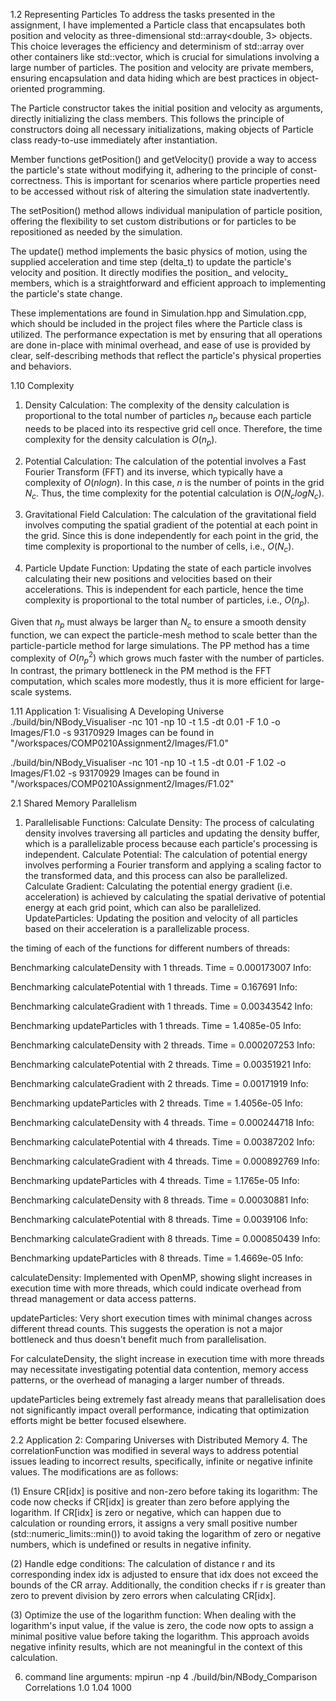 1.2 Representing Particles
To address the tasks presented in the assignment, I have implemented a Particle class that encapsulates both position and velocity as three-dimensional std::array<double, 3> objects. This choice leverages the efficiency and determinism of std::array over other containers like std::vector, which is crucial for simulations involving a large number of particles. The position and velocity are private members, ensuring encapsulation and data hiding which are best practices in object-oriented programming.

The Particle constructor takes the initial position and velocity as arguments, directly initializing the class members. This follows the principle of constructors doing all necessary initializations, making objects of Particle class ready-to-use immediately after instantiation.

Member functions getPosition() and getVelocity() provide a way to access the particle's state without modifying it, adhering to the principle of const-correctness. This is important for scenarios where particle properties need to be accessed without risk of altering the simulation state inadvertently.

The setPosition() method allows individual manipulation of particle position, offering the flexibility to set custom distributions or for particles to be repositioned as needed by the simulation.

The update() method implements the basic physics of motion, using the supplied acceleration and time step (delta_t) to update the particle's velocity and position. It directly modifies the position_ and velocity_ members, which is a straightforward and efficient approach to implementing the particle's state change.

These implementations are found in Simulation.hpp and Simulation.cpp, which should be included in the project files where the Particle class is utilized. The performance expectation is met by ensuring that all operations are done in-place with minimal overhead, and ease of use is provided by clear, self-describing methods that reflect the particle's physical properties and behaviors.


1.10 Complexity
1. Density Calculation: The complexity of the density calculation is proportional to the total number of particles $n_p$​ because each particle needs to be placed into its respective grid cell once. Therefore, the time complexity for the density calculation is $O(n_p)$.

2. Potential Calculation: The calculation of the potential involves a Fast Fourier Transform (FFT) and its inverse, which typically have a complexity of $O(nlogn)$. In this case, $n$ is the number of points in the grid $N_c$. Thus, the time complexity for the potential calculation is $O(N_clogN_c)$.

3. Gravitational Field Calculation: The calculation of the gravitational field involves computing the spatial gradient of the potential at each point in the grid. Since this is done independently for each point in the grid, the time complexity is proportional to the number of cells, i.e., $O(N_c)$.

4. Particle Update Function: Updating the state of each particle involves calculating their new positions and velocities based on their accelerations. This is independent for each particle, hence the time complexity is proportional to the total number of particles, i.e., $O(n_p)$.

Given that $n_p$ must always be larger than $N_c$ to ensure a smooth density function, we can expect the particle-mesh method to scale better than the particle-particle method for large simulations. The PP method has a time complexity of $O(n_p^2)$ which grows much faster with the number of particles. In contrast, the primary bottleneck in the PM method is the FFT computation, which scales more modestly, thus it is more efficient for large-scale systems.



1.11 Application 1: Visualising A Developing Universe
./build/bin/NBody_Visualiser -nc 101 -np 10 -t 1.5 -dt 0.01 -F 1.0 -o Images/F1.0 -s 93170929
Images can be found in "/workspaces/COMP0210Assignment2/Images/F1.0"

./build/bin/NBody_Visualiser -nc 101 -np 10 -t 1.5 -dt 0.01 -F 1.02 -o Images/F1.02 -s 93170929
Images can be found in "/workspaces/COMP0210Assignment2/Images/F1.02"


2.1 Shared Memory Parallelism

1. Parallelisable Functions:
Calculate Density: The process of calculating density involves traversing all particles and updating the density buffer, which is a parallelizable process because each particle's processing is independent.
Calculate Potential: The calculation of potential energy involves performing a Fourier transform and applying a scaling factor to the transformed data, and this process can also be parallelized.
Calculate Gradient: Calculating the potential energy gradient (i.e. acceleration) is achieved by calculating the spatial derivative of potential energy at each grid point, which can also be parallelized.
UpdateParticles: Updating the position and velocity of all particles based on their acceleration is a parallelizable process.

the timing of each of the functions for different numbers of threads:

Benchmarking calculateDensity with 1 threads.
Time = 0.000173007 Info: 

Benchmarking calculatePotential with 1 threads.
Time = 0.167691 Info: 

Benchmarking calculateGradient with 1 threads.
Time = 0.00343542 Info: 

Benchmarking updateParticles with 1 threads.
Time = 1.4085e-05 Info: 

Benchmarking calculateDensity with 2 threads.
Time = 0.000207253 Info: 

Benchmarking calculatePotential with 2 threads.
Time = 0.00351921 Info: 

Benchmarking calculateGradient with 2 threads.
Time = 0.00171919 Info: 

Benchmarking updateParticles with 2 threads.
Time = 1.4056e-05 Info: 

Benchmarking calculateDensity with 4 threads.
Time = 0.000244718 Info: 

Benchmarking calculatePotential with 4 threads.
Time = 0.00387202 Info: 

Benchmarking calculateGradient with 4 threads.
Time = 0.000892769 Info: 

Benchmarking updateParticles with 4 threads.
Time = 1.1765e-05 Info: 

Benchmarking calculateDensity with 8 threads.
Time = 0.00030881 Info: 

Benchmarking calculatePotential with 8 threads.
Time = 0.0039106 Info: 

Benchmarking calculateGradient with 8 threads.
Time = 0.000850439 Info: 

Benchmarking updateParticles with 8 threads.
Time = 1.4669e-05 Info:

calculateDensity: Implemented with OpenMP, showing slight increases in execution time with more threads, which could indicate overhead from thread management or data access patterns.

updateParticles: Very short execution times with minimal changes across different thread counts. This suggests the operation is not a major bottleneck and thus doesn't benefit much from parallelisation.

For calculateDensity, the slight increase in execution time with more threads may necessitate investigating potential data contention, memory access patterns, or the overhead of managing a larger number of threads.

updateParticles being extremely fast already means that parallelisation does not significantly impact overall performance, indicating that optimization efforts might be better focused elsewhere.

2.2 Application 2: Comparing Universes with Distributed Memory
4. The correlationFunction was modified in several ways to address potential issues leading to incorrect results, specifically, infinite or negative infinite values. The modifications are as follows:

(1) Ensure CR[idx] is positive and non-zero before taking its logarithm: The code now checks if CR[idx] is greater than zero before applying the logarithm. If CR[idx] is zero or negative, which can happen due to calculation or rounding errors, it assigns a very small positive number (std::numeric_limits<double>::min()) to avoid taking the logarithm of zero or negative numbers, which is undefined or results in negative infinity.

(2) Handle edge conditions: The calculation of distance r and its corresponding index idx is adjusted to ensure that idx does not exceed the bounds of the CR array. Additionally, the condition checks if r is greater than zero to prevent division by zero errors when calculating CR[idx].

(3) Optimize the use of the logarithm function: When dealing with the logarithm's input value, if the value is zero, the code now opts to assign a minimal positive value before taking the logarithm. This approach avoids negative infinity results, which are not meaningful in the context of this calculation.

6. command line arguments:
mpirun -np 4 ./build/bin/NBody_Comparison Correlations 1.0 1.04 1000